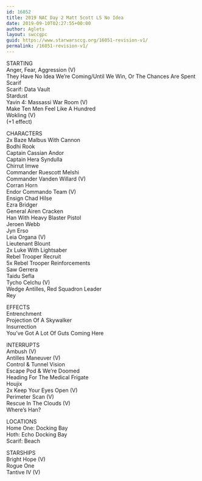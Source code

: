 ```yaml
---
id: 16052
title: 2019 NAC Day 2 Matt Scott LS No Idea
date: 2019-09-10T02:27:55+00:00
author: Aglets
layout: swccgpc
guid: https://www.starwarsccg.org/16051-revision-v1/
permalink: /16051-revision-v1/
---
```

STARTING  
Anger, Fear, Aggression (V)  
They Have No Idea We&#8217;re Coming/Until We Win, Or The Chances Are Spent  
Scarif  
Scarif: Data Vault  
Stardust  
Yavin 4: Massassi War Room (V)  
Make Ten Men Feel Like A Hundred  
Wokling (V)  
(+1 effect)

CHARACTERS  
2x Baze Malbus With Cannon  
Bodhi Rook  
Captain Cassian Andor  
Captain Hera Syndulla  
Chirrut Imwe  
Commander Ruescott Melshi  
Commander Vanden Willard (V)  
Corran Horn  
Endor Commando Team (V)  
Ensign Chad Hilse  
Ezra Bridger  
General Airen Cracken  
Han With Heavy Blaster Pistol  
Jeroen Webb  
Jyn Erso  
Leia Organa (V)  
Lieutenant Blount  
2x Luke With Lightsaber  
Rebel Trooper Recruit  
5x Rebel Trooper Reinforcements  
Saw Gerrera  
Taidu Sefla  
Tycho Celchu (V)  
Wedge Antilles, Red Squadron Leader  
Rey

EFFECTS  
Entrenchment  
Projection Of A Skywalker  
Insurrection  
You&#8217;ve Got A Lot Of Guts Coming Here

INTERRUPTS  
Ambush (V)  
Antilles Maneuver (V)  
Control & Tunnel Vision  
Escape Pod & We&#8217;re Doomed  
Heading For The Medical Frigate  
Houjix  
2x Keep Your Eyes Open (V)  
Perimeter Scan (V)  
Rescue In The Clouds (V)  
Where&#8217;s Han?

LOCATIONS  
Home One: Docking Bay  
Hoth: Echo Docking Bay  
Scarif: Beach

STARSHIPS  
Bright Hope (V)  
Rogue One  
Tantive IV (V)